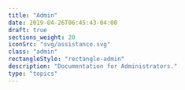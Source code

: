 ```yaml
---
title: "Admin"
date: 2019-04-26T06:45:43-04:00
draft: true
sections_weight: 20
iconSrc: "svg/assistance.svg"
class: "admin"
rectangleStyle: "rectangle-admin"
description: "Documentation for Administrators."
type: "topics"
---
```


